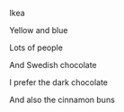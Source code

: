 Ikea

Yellow and blue

Lots of people

And Swedish chocolate

I prefer the dark chocolate

And also the cinnamon buns
